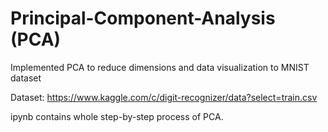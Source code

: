 # Principal-Component-Analysis (PCA)




Implemented PCA to reduce dimensions and data visualization to MNIST dataset

Dataset: https://www.kaggle.com/c/digit-recognizer/data?select=train.csv

ipynb contains whole step-by-step process of PCA.
